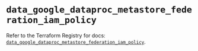 # `data_google_dataproc_metastore_federation_iam_policy`

Refer to the Terraform Registry for docs: [`data_google_dataproc_metastore_federation_iam_policy`](https://registry.terraform.io/providers/hashicorp/google/5.38.0/docs/data-sources/dataproc_metastore_federation_iam_policy).
